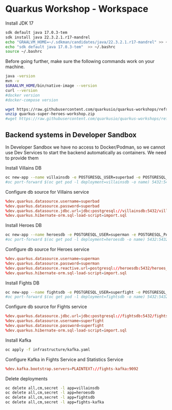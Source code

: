 # Quarkus Workshop - Workspace


Install JDK 17

```bash
sdk default java 17.0.3-tem
sdk install java 22.3.2.1.r17-mandrel
echo "GRAALVM_HOME=~/.sdkman/candidates/java/22.3.2.1.r17-mandrel" >> ~/.bashrc
echo "sdk default java 17.0.3-tem"  >> ~/.bashrc
source ~/.bashrc
```
Before going further, make sure the following commands work on your machine.

```bash
java -version
mvn -v
$GRAALVM_HOME/bin/native-image --version
curl --version
#docker version
#docker-compose version
```

```bash
wget https://raw.githubusercontent.com/quarkusio/quarkus-workshops/refs/heads/main/quarkus-workshop-super-heroes/dist/quarkus-super-heroes-workshop.zip
unzip quarkus-super-heroes-workshop.zip
#wget https://raw.githubusercontent.com/quarkusio/quarkus-workshops/refs/heads/main/quarkus-workshop-super-heroes/dist/quarkus-super-heroes-workshop-complete.zip
```

## Backend systems in Developer Sandbox

In Developer Sandbox we have no access to Docker/Podman, so we cannot use Dev Services to start the backend automatically as containers. We need to provide them

Install Villains DB

```bash
oc new-app --name villainsdb -e POSTGRESQL_USER=superbad -e POSTGRESQL_PASSWORD=superbad -e POSTGRESQL_DATABASE=villains_database postgresql:10-el8
#oc port-forward $(oc get pod -l deployment=villainsdb -o name) 5432:5432
```

Configure db source for Villains service

```conf
%dev.quarkus.datasource.username=superbad
%dev.quarkus.datasource.password=superbad
%dev.quarkus.datasource.jdbc.url=jdbc:postgresql://villainsdb:5432/villains_database
%dev.quarkus.hibernate-orm.sql-load-script=import.sql
```

Install Heroes DB

```bash
oc new-app --name heroesdb -e POSTGRESQL_USER=superman -e POSTGRESQL_PASSWORD=superman -e POSTGRESQL_DATABASE=heroes_database postgresql:10-el8
#oc port-forward $(oc get pod -l deployment=heroesdb -o name) 5432:5432
```

Configure db source for Heroes service

```conf
%dev.quarkus.datasource.username=superman
%dev.quarkus.datasource.password=superman
%dev.quarkus.datasource.reactive.url=postgresql://heroesdb:5432/heroes_database
%dev.quarkus.hibernate-orm.sql-load-script=import.sql
```

Install Fights DB

```bash
oc new-app --name fightsdb -e POSTGRESQL_USER=superfight -e POSTGRESQL_PASSWORD=superfight -e POSTGRESQL_DATABASE=fights_database postgresql:10-el8
#oc port-forward $(oc get pod -l deployment=fightsdb -o name) 5432:5432
```

Configure db source for Fights service

```conf
%dev.quarkus.datasource.jdbc.url=jdbc:postgresql://fightsdb:5432/fights_database
%dev.quarkus.datasource.username=superfight
%dev.quarkus.datasource.password=superfight
%dev.quarkus.hibernate-orm.sql-load-script=import.sql
```

Install Kafka

```bash
oc apply -f infrastructure/kafka.yaml
```

Configure Kafka in Fights Service and Statistics Service

```conf
%dev.kafka.bootstrap.servers=PLAINTEXT://fights-kafka:9092
```

Delete deployments

```bash
oc delete all,cm,secret -l app=villainsdb
oc delete all,cm,secret -l app=heroesdb
oc delete all,cm,secret -l app=fightsdb
oc delete all,cm,secret -l app=fights-kafka
```